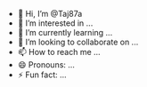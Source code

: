 - 👋 Hi, I’m @Taj87a
- 👀 I’m interested in ...
- 🌱 I’m currently learning ...
- 💞️ I’m looking to collaborate on ...
- 📫 How to reach me ...
- 😄 Pronouns: ...
- ⚡ Fun fact: ...

<!---
Taj87a/Taj87a is a ✨ special ✨ repository because its `README.md` (this file) appears on your GitHub profile.
You can click the Preview link to take a look at your changes.
--->
